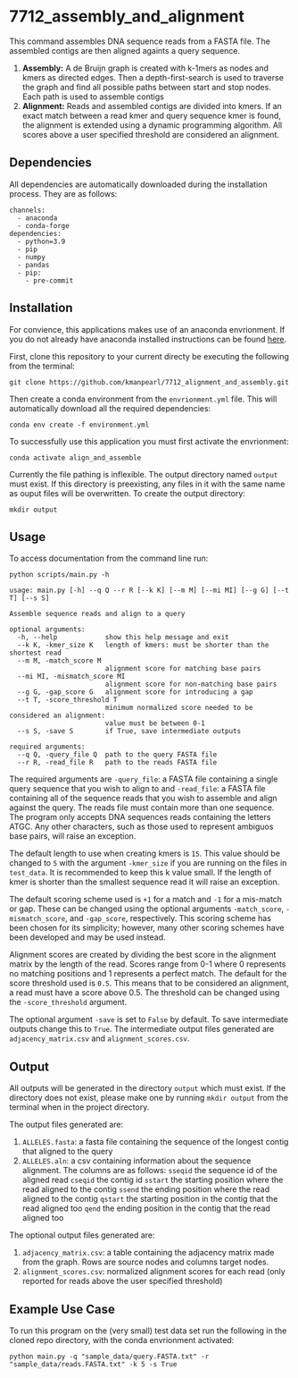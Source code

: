 # 7712_assembly_and_alignment

This command assembles DNA sequence reads from a FASTA file. 
The assembled contigs are then aligned againts a query sequence.

1. **Assembly:** A de Bruijn graph is created with k-1mers as nodes and kmers as directed edges.
Then a depth-first-search is used to traverse the graph and find all possible paths between start and stop nodes.
Each path is used to assemble contigs 
1. **Alignment:** Reads and assembled contigs are divided into kmers. 
If an exact match between a read kmer and query sequence kmer is found, 
the alignment is extended using a dynamic programming algorithm. 
All scores above a user specified threshold are considered an alignment. 




## Dependencies 

All dependencies are automatically downloaded during the installation process. They are as follows:
```
channels:
  - anaconda
  - conda-forge
dependencies:
  - python=3.9 
  - pip
  - numpy
  - pandas
  - pip:
    - pre-commit
```

## Installation 

For convience, this applications makes use of an anaconda envrionment. 
If you do not already have anaconda installed instructions can be found [here](https://docs.anaconda.com/anaconda/install/). 

First, clone this repository to your current directy be executing the following from the terminal:

`git clone https://github.com/kmanpearl/7712_alignment_and_assembly.git`


Then create a conda environment from the `envrionment.yml` file. 
This will automatically download all the required dependencies: 

`conda env create -f environment.yml`

To successfully use this application you must first activate the envrionment:

`conda activate align_and_assemble`


Currently the file pathing is inflexible.
The output directory named `output` must exist.
If this directory is preexisting, any files in it with the same name as ouput files will be overwritten.
To create the output directory:

`mkdir output`

## Usage 

To access documentation from the command line run:

`python scripts/main.py -h`

```
usage: main.py [-h] --q Q --r R [--k K] [--m M] [--mi MI] [--g G] [--t T] [--s S]

Assemble sequence reads and align to a query

optional arguments:
  -h, --help            show this help message and exit
  --k K, -kmer_size K   length of kmers: must be shorter than the shortest read
  --m M, -match_score M
                        alignment score for matching base pairs
  --mi MI, -mismatch_score MI
                        alignment score for non-matching base pairs
  --g G, -gap_score G   alignment score for introducing a gap
  --t T, -score_threshold T
                        minimum normalized score needed to be considered an alignment:
                        value must be between 0-1
  --s S, -save S        if True, save intermediate outputs

required arguments:
  --q Q, -query_file Q  path to the query FASTA file
  --r R, -read_file R   path to the reads FASTA file
```

The required arguments are `-query_file`: a FASTA file containing a single query sequence that you wish to align to and `-read_file`: a FASTA file containing all of the sequence reads that you wish to assemble and align against the query. 
The reads file must contain more than one sequence.
The program only accepts DNA sequences reads containing the letters ATGC.
Any other characters, such as those used to represent ambiguos base pairs, will raise an exception.  


The default length to use when creating kmers is `15`. 
This value should be changed to `5` with the argument `-kmer_size` if you are running on the files in `test_data`. 
It is recommended to keep this k value small. 
If the length of kmer is shorter than the smallest sequence read it will raise an exception. 

The default scoring scheme used is `+1` for a match and `-1` for a mis-match or gap. 
These can be changed using the optional arguments `-match_score`, `-mismatch_score`, and `-gap_score`, respectively. 
This scoring scheme has been chosen for its simplicity; 
however, many other scoring schemes have been developed and may be used instead. 

Alignment scores are created by dividing the best score in the alignment matrix by the length of the read. 
Scores range from 0-1 where 0 represents no matching positions and 1 represents a perfect match. 
The default for the score threshold used is `0.5`. 
This means that to be considered an alignment, a read must have a score above 0.5. 
The threshold can be changed using the  `-score_threshold` argument.

The optional argument `-save` is set to `False` by default. 
To save intermediate outputs change this to `True`.
The intermediate output files generated are `adjacency_matrix.csv` and `alignment_scores.csv`.



## Output

All outputs will be generated in the directory `output` which must exist.
If the directory does not exist, please make one by running `mkdir output` from the terminal when in the project directory. 

The output files generated are:

1. `ALLELES.fasta`: a fasta file containing the sequence of the longest contig that aligned to the query
2. `ALLELES.aln`: a csv containing information about the sequence alignment. 
The columns are as follows:
`sseqid` the sequence id of the aligned read
`cseqid` the contig id 
`sstart` the starting position where the read aligned to the contig
`ssend` the ending position where the read aligned to the contig
`qstart` the starting position in the contig that the read aligned too
`qend` the ending position in the contig that the read aligned too

The optional output files generated are: 

1. `adjacency_matrix.csv`: a table containing the adjacency matrix made from the graph. 
Rows are source nodes and columns target nodes. 
1. `alignment_scores.csv`: normalized alignment scores for each read (only reported for reads above the user specified threshold)

## Example Use Case 

To run this program on the (very small) test data set run the following in the cloned repo directory, with the conda envrionment activated:

`python main.py -q "sample_data/query.FASTA.txt" -r "sample_data/reads.FASTA.txt" -k 5 -s True`

